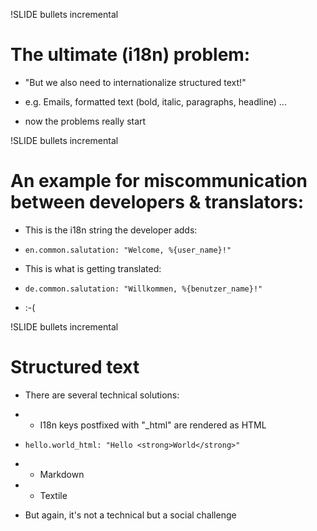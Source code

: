 !SLIDE bullets incremental

# The ultimate (i18n) problem: #

* "But we also need to internationalize structured text!"

* e.g. Emails, formatted text (bold, italic, paragraphs, headline) ...

* now the problems really start


!SLIDE bullets incremental

# An example for miscommunication between developers & translators: #

* This is the i18n string the developer adds:

* `en.common.salutation: "Welcome, %{user_name}!"`

* This is what is getting translated:

* `de.common.salutation: "Willkommen, %{benutzer_name}!"`

* :-(


!SLIDE bullets incremental

# Structured text #

* There are several technical solutions:

* - I18n keys postfixed with "_html" are rendered as HTML

* `hello.world_html: "Hello <strong>World</strong>"`

* - Markdown

* - Textile

* But again, it's not a technical but a social challenge